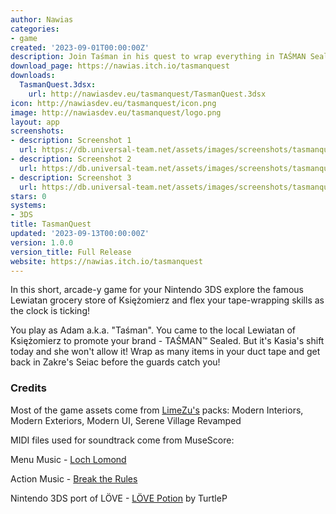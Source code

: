 ```yaml
---
author: Nawias
categories:
- game
created: '2023-09-01T00:00:00Z'
description: Join Taśman in his quest to wrap everything in TAŚMAN Sealed duct tape!
download_page: https://nawias.itch.io/tasmanquest
downloads:
  TasmanQuest.3dsx:
    url: http://nawiasdev.eu/tasmanquest/TasmanQuest.3dsx
icon: http://nawiasdev.eu/tasmanquest/icon.png
image: http://nawiasdev.eu/tasmanquest/logo.png
layout: app
screenshots:
- description: Screenshot 1
  url: https://db.universal-team.net/assets/images/screenshots/tasmanquest/screenshot-1.png
- description: Screenshot 2
  url: https://db.universal-team.net/assets/images/screenshots/tasmanquest/screenshot-2.png
- description: Screenshot 3
  url: https://db.universal-team.net/assets/images/screenshots/tasmanquest/screenshot-3.png
stars: 0
systems:
- 3DS
title: TasmanQuest
updated: '2023-09-13T00:00:00Z'
version: 1.0.0
version_title: Full Release
website: https://nawias.itch.io/tasmanquest
---
```

In this short, arcade-y game for your Nintendo 3DS explore the famous Lewiatan grocery store of Księżomierz and flex your tape-wrapping skills as the clock is ticking!

You play as Adam a.k.a. "Taśman". You came to the local Lewiatan of Księżomierz to promote your brand - TAŚMAN™ Sealed. But it's Kasia's shift today and she won't allow it! Wrap as many items in your duct tape and get back in Zakre's Seiac before the guards catch you!
### Credits
Most of the game assets come from [LimeZu's](https://limezu.itch.io/) packs: Modern Interiors, Modern Exteriors, Modern UI, Serene Village Revamped


MIDI files used for soundtrack come from MuseScore:

Menu Music - [Loch Lomond](https://musescore.com/user/24691996/scores/6908959)

Action Music - [Break the Rules](https://musescore.com/user/15821421/scores/6878141)

Nintendo 3DS port of LÖVE - [LÖVE Potion](https://github.com/lovebrew/lovepotion) by TurtleP